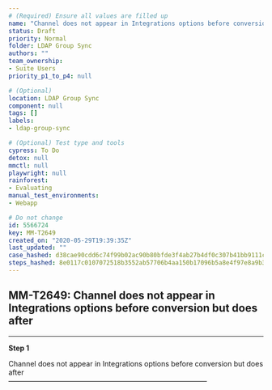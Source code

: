 ```yaml
---
# (Required) Ensure all values are filled up
name: "Channel does not appear in Integrations options before conversion but does after"
status: Draft
priority: Normal
folder: LDAP Group Sync
authors: ""
team_ownership: 
- Suite Users
priority_p1_to_p4: null

# (Optional)
location: LDAP Group Sync
component: null
tags: []
labels: 
- ldap-group-sync

# (Optional) Test type and tools
cypress: To Do
detox: null
mmctl: null
playwright: null
rainforest: 
- Evaluating
manual_test_environments: 
- Webapp

# Do not change
id: 5566724
key: MM-T2649
created_on: "2020-05-29T19:39:35Z"
last_updated: ""
case_hashed: d38cae90cdd6c74f99b02ac90b80bfde3f4ab27b4df0c307b41bb9111c2c203ba47cc0c3d6d13cf8fc171f2fd4924582
steps_hashed: 8e0117c0107072518b3552ab57706b4aa150b17096b5a8e4f97e8a9b35057292f1c571d2ca7c4a6e9bf4dd9a56a73a46
---
```


<!-- (Auto-generated) Based on frontmatter's "key" and "name" -->

## MM-T2649: Channel does not appear in Integrations options before conversion but does after

---

**Step 1**

Channel does not appear in Integrations options before conversion but does after\
————————————————————————————

